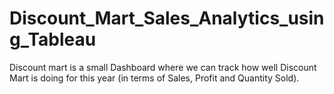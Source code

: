 # Discount_Mart_Sales_Analytics_using_Tableau
Discount mart is a small Dashboard where we can track how well Discount Mart is doing for this year (in terms of Sales, Profit and Quantity Sold).
